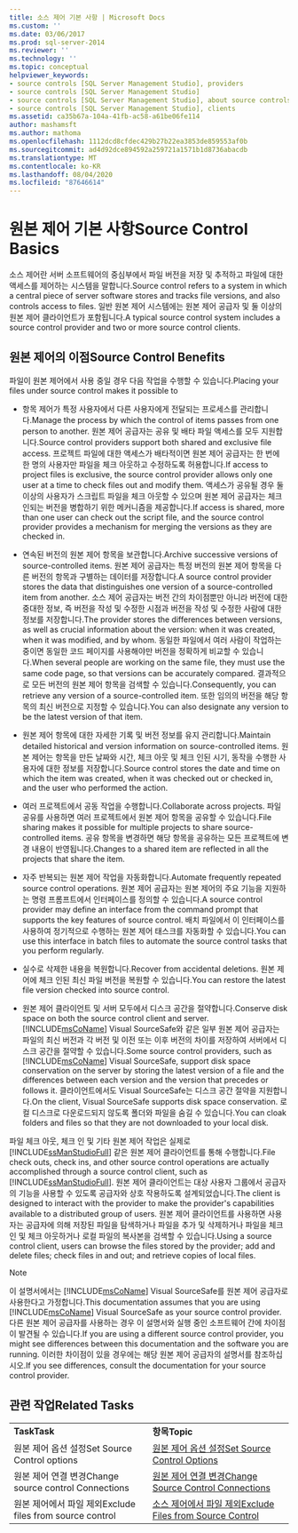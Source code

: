 ```yaml
---
title: 소스 제어 기본 사항 | Microsoft Docs
ms.custom: ''
ms.date: 03/06/2017
ms.prod: sql-server-2014
ms.reviewer: ''
ms.technology: ''
ms.topic: conceptual
helpviewer_keywords:
- source controls [SQL Server Management Studio], providers
- source controls [SQL Server Management Studio]
- source controls [SQL Server Management Studio], about source controls
- source controls [SQL Server Management Studio], clients
ms.assetid: ca35b67a-104a-41fb-ac58-a61be06fe114
author: mashamsft
ms.author: mathoma
ms.openlocfilehash: 1112dcd8cfdec429b27b22ea3853de859553af0b
ms.sourcegitcommit: ad4d92dce894592a259721a1571b1d8736abacdb
ms.translationtype: MT
ms.contentlocale: ko-KR
ms.lasthandoff: 08/04/2020
ms.locfileid: "87646614"
---
```

# <a name="source-control-basics"></a><span data-ttu-id="a8656-102">원본 제어 기본 사항</span><span class="sxs-lookup"><span data-stu-id="a8656-102">Source Control Basics</span></span>
  <span data-ttu-id="a8656-103">소스 제어란 서버 소프트웨어의 중심부에서 파일 버전을 저장 및 추적하고 파일에 대한 액세스를 제어하는 시스템을 말합니다.</span><span class="sxs-lookup"><span data-stu-id="a8656-103">Source control refers to a system in which a central piece of server software stores and tracks file versions, and also controls access to files.</span></span> <span data-ttu-id="a8656-104">일반 원본 제어 시스템에는 원본 제어 공급자 및 둘 이상의 원본 제어 클라이언트가 포함됩니다.</span><span class="sxs-lookup"><span data-stu-id="a8656-104">A typical source control system includes a source control provider and two or more source control clients.</span></span>  
  
## <a name="source-control-benefits"></a><span data-ttu-id="a8656-105">원본 제어의 이점</span><span class="sxs-lookup"><span data-stu-id="a8656-105">Source Control Benefits</span></span>  
 <span data-ttu-id="a8656-106">파일이 원본 제어에서 사용 중일 경우 다음 작업을 수행할 수 있습니다.</span><span class="sxs-lookup"><span data-stu-id="a8656-106">Placing your files under source control makes it possible to</span></span>  
  
-   <span data-ttu-id="a8656-107">항목 제어가 특정 사용자에서 다른 사용자에게 전달되는 프로세스를 관리합니다.</span><span class="sxs-lookup"><span data-stu-id="a8656-107">Manage the process by which the control of items passes from one person to another.</span></span> <span data-ttu-id="a8656-108">원본 제어 공급자는 공유 및 배타 파일 액세스를 모두 지원합니다.</span><span class="sxs-lookup"><span data-stu-id="a8656-108">Source control providers support both shared and exclusive file access.</span></span> <span data-ttu-id="a8656-109">프로젝트 파일에 대한 액세스가 배타적이면 원본 제어 공급자는 한 번에 한 명의 사용자만 파일을 체크 아웃하고 수정하도록 허용합니다.</span><span class="sxs-lookup"><span data-stu-id="a8656-109">If access to project files is exclusive, the source control provider allows only one user at a time to check files out and modify them.</span></span> <span data-ttu-id="a8656-110">액세스가 공유될 경우 둘 이상의 사용자가 스크립트 파일을 체크 아웃할 수 있으며 원본 제어 공급자는 체크 인되는 버전을 병합하기 위한 메커니즘을 제공합니다.</span><span class="sxs-lookup"><span data-stu-id="a8656-110">If access is shared, more than one user can check out the script file, and the source control provider provides a mechanism for merging the versions as they are checked in.</span></span>  
  
-   <span data-ttu-id="a8656-111">연속된 버전의 원본 제어 항목을 보관합니다.</span><span class="sxs-lookup"><span data-stu-id="a8656-111">Archive successive versions of source-controlled items.</span></span> <span data-ttu-id="a8656-112">원본 제어 공급자는 특정 버전의 원본 제어 항목을 다른 버전의 항목과 구별하는 데이터를 저장합니다.</span><span class="sxs-lookup"><span data-stu-id="a8656-112">A source control provider stores the data that distinguishes one version of a source-controlled item from another.</span></span> <span data-ttu-id="a8656-113">소스 제어 공급자는 버전 간의 차이점뿐만 아니라 버전에 대한 중대한 정보, 즉 버전을 작성 및 수정한 시점과 버전을 작성 및 수정한 사람에 대한 정보를 저장합니다.</span><span class="sxs-lookup"><span data-stu-id="a8656-113">The provider stores the differences between versions, as well as crucial information about the version: when it was created, when it was modified, and by whom.</span></span> <span data-ttu-id="a8656-114">동일한 파일에서 여러 사람이 작업하는 중이면 동일한 코드 페이지를 사용해야만 버전을 정확하게 비교할 수 있습니다.</span><span class="sxs-lookup"><span data-stu-id="a8656-114">When several people are working on the same file, they must use the same code page, so that versions can be accurately compared.</span></span> <span data-ttu-id="a8656-115">결과적으로 모든 버전의 원본 제어 항목을 검색할 수 있습니다.</span><span class="sxs-lookup"><span data-stu-id="a8656-115">Consequently, you can retrieve any version of a source-controlled item.</span></span> <span data-ttu-id="a8656-116">또한 임의의 버전을 해당 항목의 최신 버전으로 지정할 수 있습니다.</span><span class="sxs-lookup"><span data-stu-id="a8656-116">You can also designate any version to be the latest version of that item.</span></span>  
  
-   <span data-ttu-id="a8656-117">원본 제어 항목에 대한 자세한 기록 및 버전 정보를 유지 관리합니다.</span><span class="sxs-lookup"><span data-stu-id="a8656-117">Maintain detailed historical and version information on source-controlled items.</span></span> <span data-ttu-id="a8656-118">원본 제어는 항목을 만든 날짜와 시간, 체크 아웃 및 체크 인된 시기, 동작을 수행한 사용자에 대한 정보를 저장합니다.</span><span class="sxs-lookup"><span data-stu-id="a8656-118">Source control stores the date and time on which the item was created, when it was checked out or checked in, and the user who performed the action.</span></span>  
  
-   <span data-ttu-id="a8656-119">여러 프로젝트에서 공동 작업을 수행합니다.</span><span class="sxs-lookup"><span data-stu-id="a8656-119">Collaborate across projects.</span></span> <span data-ttu-id="a8656-120">파일 공유를 사용하면 여러 프로젝트에서 원본 제어 항목을 공유할 수 있습니다.</span><span class="sxs-lookup"><span data-stu-id="a8656-120">File sharing makes it possible for multiple projects to share source-controlled items.</span></span> <span data-ttu-id="a8656-121">공유 항목을 변경하면 해당 항목을 공유하는 모든 프로젝트에 변경 내용이 반영됩니다.</span><span class="sxs-lookup"><span data-stu-id="a8656-121">Changes to a shared item are reflected in all the projects that share the item.</span></span>  
  
-   <span data-ttu-id="a8656-122">자주 반복되는 원본 제어 작업을 자동화합니다.</span><span class="sxs-lookup"><span data-stu-id="a8656-122">Automate frequently repeated source control operations.</span></span> <span data-ttu-id="a8656-123">원본 제어 공급자는 원본 제어의 주요 기능을 지원하는 명령 프롬프트에서 인터페이스를 정의할 수 있습니다.</span><span class="sxs-lookup"><span data-stu-id="a8656-123">A source control provider may define an interface from the command prompt that supports the key features of source control.</span></span> <span data-ttu-id="a8656-124">배치 파일에서 이 인터페이스를 사용하여 정기적으로 수행하는 원본 제어 태스크를 자동화할 수 있습니다.</span><span class="sxs-lookup"><span data-stu-id="a8656-124">You can use this interface in batch files to automate the source control tasks that you perform regularly.</span></span>  
  
-   <span data-ttu-id="a8656-125">실수로 삭제한 내용을 복원합니다.</span><span class="sxs-lookup"><span data-stu-id="a8656-125">Recover from accidental deletions.</span></span> <span data-ttu-id="a8656-126">원본 제어에 체크 인된 최신 파일 버전을 복원할 수 있습니다.</span><span class="sxs-lookup"><span data-stu-id="a8656-126">You can restore the latest file version checked into source control.</span></span>  
  
-   <span data-ttu-id="a8656-127">원본 제어 클라이언트 및 서버 모두에서 디스크 공간을 절약합니다.</span><span class="sxs-lookup"><span data-stu-id="a8656-127">Conserve disk space on both the source control client and server.</span></span> <span data-ttu-id="a8656-128">[!INCLUDE[msCoName](../includes/msconame-md.md)] Visual SourceSafe와 같은 일부 원본 제어 공급자는 파일의 최신 버전과 각 버전 및 이전 또는 이후 버전의 차이를 저장하여 서버에서 디스크 공간을 절약할 수 있습니다.</span><span class="sxs-lookup"><span data-stu-id="a8656-128">Some source control providers, such as [!INCLUDE[msCoName](../includes/msconame-md.md)] Visual SourceSafe, support disk space conservation on the server by storing the latest version of a file and the differences between each version and the version that precedes or follows it.</span></span> <span data-ttu-id="a8656-129">클라이언트에서도 Visual SourceSafe는 디스크 공간 절약을 지원합니다.</span><span class="sxs-lookup"><span data-stu-id="a8656-129">On the client, Visual SourceSafe supports disk space conservation.</span></span> <span data-ttu-id="a8656-130">로컬 디스크로 다운로드되지 않도록 폴더와 파일을 숨길 수 있습니다.</span><span class="sxs-lookup"><span data-stu-id="a8656-130">You can cloak folders and files so that they are not downloaded to your local disk.</span></span>  
  
 <span data-ttu-id="a8656-131">파일 체크 아웃, 체크 인 및 기타 원본 제어 작업은 실제로 [!INCLUDE[ssManStudioFull](../includes/ssmanstudiofull-md.md)] 같은 원본 제어 클라이언트를 통해 수행합니다.</span><span class="sxs-lookup"><span data-stu-id="a8656-131">File check outs, check ins, and other source control operations are actually accomplished through a source control client, such as [!INCLUDE[ssManStudioFull](../includes/ssmanstudiofull-md.md)].</span></span> <span data-ttu-id="a8656-132">원본 제어 클라이언트는 대상 사용자 그룹에서 공급자의 기능을 사용할 수 있도록 공급자와 상호 작용하도록 설계되었습니다.</span><span class="sxs-lookup"><span data-stu-id="a8656-132">The client is designed to interact with the provider to make the provider's capabilities available to a distributed group of users.</span></span> <span data-ttu-id="a8656-133">원본 제어 클라이언트를 사용하면 사용자는 공급자에 의해 저장된 파일을 탐색하거나 파일을 추가 및 삭제하거나 파일을 체크 인 및 체크 아웃하거나 로컬 파일의 복사본을 검색할 수 있습니다.</span><span class="sxs-lookup"><span data-stu-id="a8656-133">Using a source control client, users can browse the files stored by the provider; add and delete files; check files in and out; and retrieve copies of local files.</span></span>  
  
> [!NOTE]  
>  <span data-ttu-id="a8656-134">이 설명서에서는 [!INCLUDE[msCoName](../includes/msconame-md.md)] Visual SourceSafe를 원본 제어 공급자로 사용한다고 가정합니다.</span><span class="sxs-lookup"><span data-stu-id="a8656-134">This documentation assumes that you are using [!INCLUDE[msCoName](../includes/msconame-md.md)] Visual SourceSafe as your source control provider.</span></span> <span data-ttu-id="a8656-135">다른 원본 제어 공급자를 사용하는 경우 이 설명서와 실행 중인 소프트웨어 간에 차이점이 발견될 수 있습니다.</span><span class="sxs-lookup"><span data-stu-id="a8656-135">If you are using a different source control provider, you might see differences between this documentation and the software you are running.</span></span> <span data-ttu-id="a8656-136">이러한 차이점이 있을 경우에는 해당 원본 제어 공급자의 설명서를 참조하십시오.</span><span class="sxs-lookup"><span data-stu-id="a8656-136">If you see differences, consult the documentation for your source control provider.</span></span>  
  
## <a name="related-tasks"></a><span data-ttu-id="a8656-137">관련 작업</span><span class="sxs-lookup"><span data-stu-id="a8656-137">Related Tasks</span></span>  
  
|||  
|-|-|  
|<span data-ttu-id="a8656-138">**Task**</span><span class="sxs-lookup"><span data-stu-id="a8656-138">**Task**</span></span>|<span data-ttu-id="a8656-139">**항목**</span><span class="sxs-lookup"><span data-stu-id="a8656-139">**Topic**</span></span>|  
|<span data-ttu-id="a8656-140">원본 제어 옵션 설정</span><span class="sxs-lookup"><span data-stu-id="a8656-140">Set Source Control options</span></span>|[<span data-ttu-id="a8656-141">원본 제어 옵션 설정</span><span class="sxs-lookup"><span data-stu-id="a8656-141">Set Source Control Options</span></span>](../../2014/database-engine/set-source-control-options.md)|  
|<span data-ttu-id="a8656-142">원본 제어 연결 변경</span><span class="sxs-lookup"><span data-stu-id="a8656-142">Change source control Connections</span></span>|[<span data-ttu-id="a8656-143">원본 제어 연결 변경</span><span class="sxs-lookup"><span data-stu-id="a8656-143">Change Source Control Connections</span></span>](../../2014/database-engine/change-source-control-connections.md)|  
|<span data-ttu-id="a8656-144">원본 제어에서 파일 제외</span><span class="sxs-lookup"><span data-stu-id="a8656-144">Exclude files from source control</span></span>|[<span data-ttu-id="a8656-145">소스 제어에서 파일 제외</span><span class="sxs-lookup"><span data-stu-id="a8656-145">Exclude Files from Source Control</span></span>](../../2014/database-engine/exclude-files-from-source-control.md)|  
  
  
